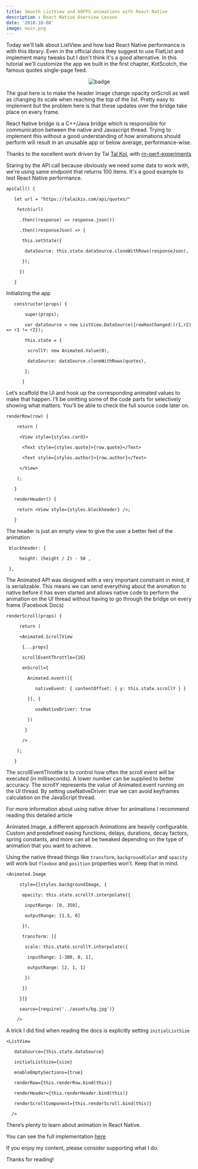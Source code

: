```yaml
---
title: Smooth ListView and 60FPS animations with React Native
description : React Native Overview Lesson
date: '2018-10-08'
image: main.png
---
```


Today we'll talk about ListView and how bad React Native performance is with this library. Even in the official docs they suggest to use FlatList and implement many tweaks but I don't think it's a good alternative. In this tutorial we'll customize the app we built in the first chapter, KotScotch, the famous quotes single-page feed.

<p align="center">
 <img src="https://media.licdn.com/dms/image/C4D12AQGxI8UAQvTlOQ/article-inline_image-shrink_1500_2232/0?e=1545264000&v=beta&t=qPaErTVHOYn0kXSp8IiFd5jX43OX2APW3mxH_VT-Xw8" alt="badge">
</p>

The goal here is to make the header image change opacity onScroll as well as changing its scale when reaching the top of the list. Pretty easy to implement but the problem here is that these updates over the bridge take place on every frame.

React Native bridge is a C++/Java bridge which is responsible for communication between the native and Javascript thread. Trying to implement this without a good understanding of how animations should perform will result in an unusable app or below average, performance-wise.

Thanks to the excellent work driven by Tal [Tal Kol](https://github.com/talkol), with [rn-perf-experiments](https://github.com/wix-incubator/rn-perf-experiments)

Staring by the API call because obviously we need some data to work with, we're using same endpoint that returns 100 items. It's a good example to test React Native performance.

    apiCall() {

       let url = "https://talaikis.com/api/quotes/"

        fetch(url)

         .then((response) => response.json())

         .then((responseJson) => {

          this.setState({

           dataSource: this.state.dataSource.cloneWithRows(responseJson),

          });

         })

       }

Initializing the app

       constructor(props) {

           super(props);

           var dataSource = new ListView.DataSource({rowHasChanged:(r1,r2) => r1 != r2});

           this.state = {

            scrollY: new Animated.Value(0),

            dataSource: dataSource.cloneWithRows(quotes),

           };

          }

Let’s scaffold the UI and hook up the corresponding animated values to make that happen. I’ll be omitting some of the code parts for selectively showing what matters. You’ll be able to check the full source code later on.

    renderRow(row) {

        return (

         <View style={styles.card}>

          <Text style={styles.quote}>{row.quote}</Text>

          <Text style={styles.author}>{row.author}</Text>

         </View>

        );

       }

       renderHeader() {

        return <View style={styles.blockheader} />;

       }


The header is just an empty view to give the user a better feel of the animation

     blockheader: {

         height: (height / 2) - 50 ,

     },
The Animated API was designed with a very important constraint in mind, it is serializable. This means we can send everything about the animation to native before it has even started and allows native code to perform the animation on the UI thread without having to go through the bridge on every frame (Facebook Docs)

    renderScroll(props) {

         return (

         <Animated.ScrollView

          {...props}

          scrollEventThrottle={16}

          onScroll={

            Animated.event([{

    	       nativeEvent: { contentOffset: { y: this.state.scrollY } }

            }], {

    	       useNativeDriver: true

            })

           }

          />

        );

       }    
The scrollEventThrottle is to control how often the scroll event will be executed (in milliseconds). A lower number can be supplied to better accuracy. The scrollY represents the value of Animated.event running on the UI thread. By setting useNativeDriver: true we can avoid keyframes calculation on the JavaScript thread.

For more information about using native driver for animations I recommend reading this detailed article

Animated.Image, a different approach
Animations are heavily configurable. Custom and predefined easing functions, delays, durations, decay factors, spring constants, and more can all be tweaked depending on the type of animation that you want to achieve.

Using the native thread things like `transform`, `backgroundColor` and `opacity` will work but `flexbox` and `position` properties won't. Keep that in mind.

    <Animated.Image

         style={[styles.backgroundImage, {

          opacity: this.state.scrollY.interpolate({

           inputRange: [0, 350],

           outputRange: [1.5, 0]

          }),

          transform: [{

           scale: this.state.scrollY.interpolate({

            inputRange: [-300, 0, 1],

            outputRange: [2, 1, 1]

           })

          }]

         }]}

         source={require('../assets/bg.jpg')}

        />

A trick I did find when reading the docs is explicitly setting `initialListSize`

    <ListView

       dataSource={this.state.dataSource}

       initialListSize={size}

       enableEmptySections={true}

       renderRow={this.renderRow.bind(this)}

       renderHeader={this.renderHeader.bind(this)}

       renderScrollComponent={this.renderScroll.bind(this)}

      />  
There’s plenty to learn about animation in React Native.   

You can see the full implementation [here](https://github.com/usfslk/KotScotch)

If you enjoy my content, please consider supporting what I do.

Thanks for reading!

